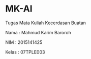 # MK-AI
Tugas Mata Kuliah Kecerdasan Buatan

Nama  : Mahmud Karim Baroroh

NIM   : 2015141425

Kelas : 07TPLE003
